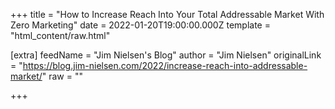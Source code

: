 
+++
title = "How to Increase Reach Into Your Total Addressable Market With Zero Marketing"
date = 2022-01-20T19:00:00.000Z
template = "html_content/raw.html"

[extra]
feedName = "Jim Nielsen's Blog"
author = "Jim Nielsen"
originalLink = "https://blog.jim-nielsen.com/2022/increase-reach-into-addressable-market/"
raw = ""

+++

